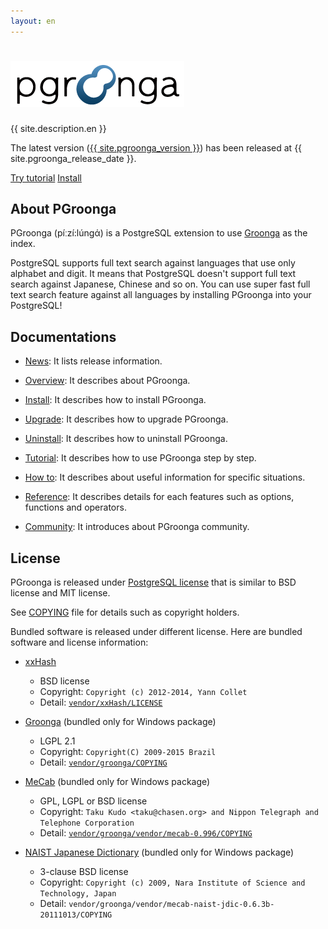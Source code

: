 ```yaml
---
layout: en
---
```


<div class="jumbotron">
  <h1>
    <img alt="{{ site.title }}"
         title="{{ site.title }}"
         src="/images/pgroonga-logo.png">
  </h1>
  <p>{{ site.description.en }}</p>
  <p>The latest version
     (<a href="news/#version-{{ site.pgroonga_version | replace:".", "-" }}">{{ site.pgroonga_version }}</a>)
     has been released at {{ site.pgroonga_release_date }}.
  </p>
  <p>
    <a href="tutorial/"
       class="btn btn-primary btn-lg"
       role="button">Try tutorial</a>
    <a href="install/"
       class="btn btn-primary btn-lg"
       role="button">Install</a>
  </p>
</div>

## About PGroonga

PGroonga (píːzí:lúnɡά) is a PostgreSQL extension to use [Groonga](http://groonga.org/) as the index.

PostgreSQL supports full text search against languages that use only alphabet and digit. It means that PostgreSQL doesn't support full text search against Japanese, Chinese and so on. You can use super fast full text search feature against all languages by installing PGroonga into your PostgreSQL!

## Documentations

  * [News](news/): It lists release information.

  * [Overview](overview/): It describes about PGroonga.

  * [Install](install/): It describes how to install PGroonga.

  * [Upgrade](upgrade/): It describes how to upgrade PGroonga.

  * [Uninstall](uninstall/): It describes how to uninstall PGroonga.

  * [Tutorial](tutorial/): It describes how to use PGroonga step by step.

  * [How to](how-to/): It describes about useful information for specific situations.

  * [Reference](reference/): It describes details for each features such as options, functions and operators.

  * [Community](community/): It introduces about PGroonga community.

## License

PGroonga is released under [PostgreSQL license](http://opensource.org/licenses/postgresql) that is similar to BSD license and MIT license.

See [COPYING](https://github.com/pgroonga/pgroonga/blob/master/COPYING) file for details such as copyright holders.

Bundled software is released under different license. Here are bundled software and license information:

  * [xxHash](https://github.com/Cyan4973/xxHash)
    * BSD license
    * Copyright: `Copyright (c) 2012-2014, Yann Collet`
    * Detail: [`vendor/xxHash/LICENSE`](https://github.com/Cyan4973/xxHash/blob/master/LICENSE)

  * [Groonga](http://groonga.org/) (bundled only for Windows package)
    * LGPL 2.1
    * Copyright: `Copyright(C) 2009-2015 Brazil`
    * Detail: [`vendor/groonga/COPYING`](https://github.com/groonga/groonga/blob/master/COPYING)

  * [MeCab](http://taku910.github.io/mecab/) (bundled only for Windows package)
    * GPL, LGPL or BSD license
    * Copyright: `Taku Kudo <taku@chasen.org> and Nippon Telegraph and Telephone Corporation`
    * Detail: [`vendor/groonga/vendor/mecab-0.996/COPYING`](https://github.com/taku910/mecab/blob/master/mecab/COPYING)

  * [NAIST Japanese Dictionary](https://osdn.jp/projects/naist-jdic/) (bundled only for Windows package)
    * 3-clause BSD license
    * Copyright: `Copyright (c) 2009, Nara Institute of Science and Technology, Japan`
    * Detail: `vendor/groonga/vendor/mecab-naist-jdic-0.6.3b-20111013/COPYING`

